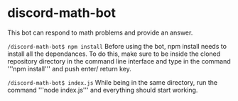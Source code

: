 # discord-math-bot
This bot can respond to math problems and provide an answer.

```/discord-math-bot$ npm install```
Before using the bot, npm install needs to install all the dependances. To do this, make sure to be inside the cloned repository directory in the command line interface and type in the command '''npm install''' and push enter/ return key.

```/discord-math-bot$ index.js```
While being in the same directory, run the command '''node index.js''' and everything should start working.
